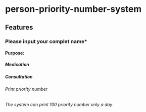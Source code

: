 # person-priority-number-system
## Features 
### Please input your complet name*
#### Purpose:
#####    Medication 
#####    Consultation 
###### Print priority number
###### The system can print 100 priority number only a day
